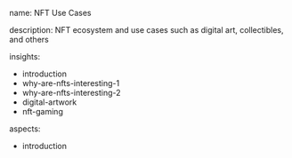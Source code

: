 name: NFT Use Cases

description: NFT ecosystem and use cases such as digital art, collectibles, and others

insights:
  - introduction
  - why-are-nfts-interesting-1
  - why-are-nfts-interesting-2
  - digital-artwork
  - nft-gaming

aspects:
  - introduction